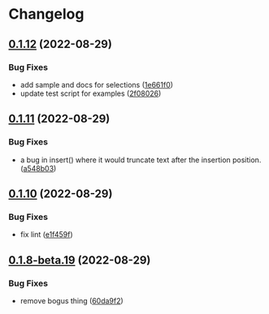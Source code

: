 # Changelog

## [0.1.12](https://github.com/brianduff/piece-buffer/compare/v0.1.11...v0.1.12) (2022-08-29)


### Bug Fixes

* add sample and docs for selections ([1e661f0](https://github.com/brianduff/piece-buffer/commit/1e661f045fb37882c05d128ef6387144f1c2e290))
* update test script for examples ([2f08026](https://github.com/brianduff/piece-buffer/commit/2f080260479934b97b85b0fc82ae820af02cc219))

## [0.1.11](https://github.com/brianduff/piece-buffer/compare/v0.1.10...v0.1.11) (2022-08-29)


### Bug Fixes

* a bug in insert() where it would truncate text after the insertion position. ([a548b03](https://github.com/brianduff/piece-buffer/commit/a548b03a1b366201bb30e244ada115e1d4f22fef))

## [0.1.10](https://github.com/brianduff/piece-buffer/compare/v0.1.9...v0.1.10) (2022-08-29)


### Bug Fixes

* fix lint ([e1f459f](https://github.com/brianduff/piece-buffer/commit/e1f459ff0024dfcd77a911512dc7d9c5e11b075a))

## [0.1.8-beta.19](https://github.com/brianduff/piece-buffer/compare/0.1.7-beta.19...v0.1.8-beta.19) (2022-08-29)


### Bug Fixes

* remove bogus thing ([60da9f2](https://github.com/brianduff/piece-buffer/commit/60da9f2d820716be01b330834f0d4921f83ee22f))
